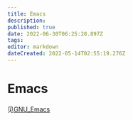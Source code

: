 ```yaml
---
title: Emacs
description: 
published: true
date: 2022-06-30T06:25:28.897Z
tags: 
editor: markdown
dateCreated: 2022-05-14T02:55:19.276Z
---
```


# Emacs
见[GNU_Emacs](/zh/软件/编辑器/GNU_Emacs)
